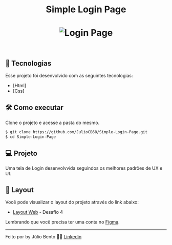 <h1 align="center">
    Simple Login Page
</h1>


<h1 align="center">
    <img alt="Login Page" src="https://i.ibb.co/CH8WRHC/Tela-Login.png" />
</h1>

<br>

## 🚀 Tecnologias

Esse projeto foi desenvolvido com as seguintes tecnologias:

- [Html]
- [Css]

## :hammer_and_wrench: Como executar

Clone o projeto e acesse a pasta do mesmo.

```bash
$ git clone https://github.com/JulioCB68/Simple-Login-Page.git
$ cd Simple-Login-Page
```

## 💻 Projeto

Uma tela de Login desenvolvvida seguindos os melhores padrões de UX e UI. 

## 🔖 Layout

Você pode visualizar o layout do projeto através do link abaixo:

- [Layout Web](https://www.figma.com/file/Yb9IBH56g7T1hdIyZ3BMNO/Desafios---Codel%C3%A2ndia?node-id=4588%3A99) - Desafio 4

Lembrando que você precisa ter uma conta no [Figma](http://figma.com/).

---

Feito por by Júlio Bento 👋🏻 [Linkedin](www.linkedin.com/in/júlio-césar-924487158)
